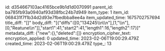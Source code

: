id: d354667103ac4165bce9b1d1d0070991
parent_id: ba785fb93a0940af93d38fbc24b7d949
item_type: 1
item_id: 068431f7f1b34d2d93e7fbedbba8ee4a
item_updated_time: 1675702757694
title_diff: "[]"
body_diff: "[{\"diffs\":[[0,\"134245\\\n\\\n\"],[1,\"\\\n\"],[0,\"Reatune\\\n\"]],\"start1\":41,\"start2\":41,\"length1\":16,\"length2\":17}]"
metadata_diff: {"new":{},"deleted":[]}
encryption_cipher_text: 
encryption_applied: 0
updated_time: 2023-02-06T19:00:29.479Z
created_time: 2023-02-06T19:00:29.479Z
type_: 13